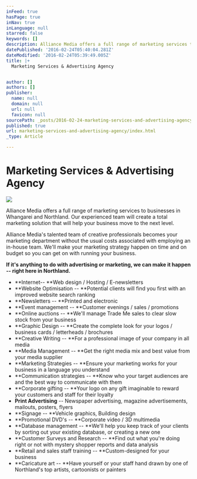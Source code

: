 ```yaml
---
inFeed: true
hasPage: true
inNav: true
inLanguage: null
starred: false
keywords: []
description: Alliance Media offers a full range of marketing services to businesses in Whangarei and Northland.  Our experienced team will create a total marketing solution that will help your business move to the next level.
datePublished: '2016-02-24T05:40:04.281Z'
dateModified: '2016-02-24T05:39:49.005Z'
title: |+
  Marketing Services & Advertising Agency


author: []
authors: []
publisher:
  name: null
  domain: null
  url: null
  favicon: null
sourcePath: _posts/2016-02-24-marketing-services-and-advertising-agency.md
published: true
url: marketing-services-and-advertising-agency/index.html
_type: Article

---
```

# Marketing Services & Advertising Agency
![](https://the-grid-user-content.s3-us-west-2.amazonaws.com/dbbe9daa-af32-4a11-b672-6df79cfb030e.jpg)

Alliance Media offers a full range of marketing services
to businesses in Whangarei and Northland.  Our experienced team will
create a total marketing solution that will help your business move to the next
level.

Alliance Media's talented team of creative professionals becomes
your marketing department without the usual costs associated with employing an
in-house team.  We'll make your marketing strategy happen on time and on
budget so you can get on with running your business.

**If it's anything to do with advertising or marketing, we
can make it happen -- right here in Northland.**

* **Internet-- **Web
design / Hosting / E-newsletters
* **Website
Optimisation -- **Potential clients will find you first with an
improved website search ranking
* **Newsletters -- **Printed
and electronic
* **Event
management -- **Customer evenings / sales / promotions
* **Online
auctions -- **We'll manage Trade Me sales to clear slow stock from
your business
* **Graphic
Design -- **Create the complete look for your logos / business
cards / letterheads / brochures
* **Creative
Writing -- **For a professional image of your company in all media
* **Media
Management -- **Get the right media mix and best value from your
media supplier
* **Marketing
Strategies -- **Ensure your marketing works for your business in a
language you understand
* **Communication
strategies -- **Know who your target audiences are and the best way
to communicate with them
* **Corporate
gifting -- **Your logo on any gift imaginable to reward your
customers and staff for their loyalty
* **Print
Advertising** -- Newspaper advertising, magazine advertisements,
mailouts, posters, flyers
* **Signage -- **Vehicle
graphics, Building design
* **Promotional
DVD's -- **Corporate video / 3D multimedia
* **Database
management -- **We'll help you keep track of your clients by sorting
out your existing database, or creating a new one
* **Customer
Surveys and Research -- **Find out what you're doing right or not
with mystery shopper reports and data analysis
* **Retail
and sales staff training -- **Custom-designed for your business
* **Caricature
art -- **Have yourself or your staff hand drawn by one of
Northland's top artists, cartoonists or painters